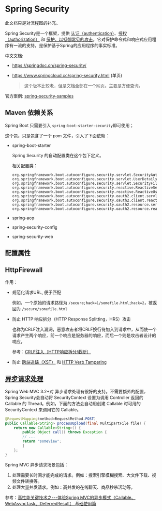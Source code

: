 # Spring Security

此文档只是对流程图的补充。

Spring Security是一个框架，提供 [认证（authentication）](https://springdoc.cn/spring-security/features/authentication/index.html)、[授权（authorization）](https://springdoc.cn/spring-security/features/authorization/index.html) 和 [保护，以抵御常见的攻击](https://springdoc.cn/spring-security/features/exploits/index.html)。它对保护命令式和响应式应用程序有一流的支持，是保护基于Spring的应用程序的事实标准。

中文文档:

+ https://springdoc.cn/spring-security/

+ https://www.springcloud.cc/spring-security.html (单页)

  > 这个版本比较老，但是文档全部在一个网页，主要是方便查询。

官方案例: [spring-security-samples](https://github.com/spring-projects/spring-security-samples)



## Maven 依赖关系

Spring Boot 只需要引入 `spring-boot-starter-security`即可使用；

这个包，只是包含了一个 pom 文件，引入了下面依赖：

+ spring-boot-starter

  Spring Security 的自动配置类在这个包下定义。

  相关配置类：

  ```
  org.springframework.boot.autoconfigure.security.servlet.SecurityAutoConfiguration,\
  org.springframework.boot.autoconfigure.security.servlet.UserDetailsServiceAutoConfiguration,\
  org.springframework.boot.autoconfigure.security.servlet.SecurityFilterAutoConfiguration,\
  org.springframework.boot.autoconfigure.security.reactive.ReactiveSecurityAutoConfiguration,\
  org.springframework.boot.autoconfigure.security.reactive.ReactiveUserDetailsServiceAutoConfiguration,\
  org.springframework.boot.autoconfigure.security.oauth2.client.servlet.OAuth2ClientAutoConfiguration,\
  org.springframework.boot.autoconfigure.security.oauth2.client.reactive.ReactiveOAuth2ClientAutoConfiguration,\
  org.springframework.boot.autoconfigure.security.oauth2.resource.servlet.OAuth2ResourceServerAutoConfiguration,\
  org.springframework.boot.autoconfigure.security.oauth2.resource.reactive.ReactiveOAuth2ResourceServerAutoConfiguration,\
  ```

+ spring-aop

+ spring-security-config

+ spring-security-web



## 配置属性



## HttpFirewall

作用：

+ 规范化请求URL, 便于匹配

  例如，一个原始的请求路径为 `/secure;hack=1/somefile.html;hack=2`，被返回为 `/secure/somefile.html`

+ 防止 HTTP 响应拆分（HTTP Response Splitting，HRS）攻击

  也称为CRLF注入漏洞，恶意攻击者将CRLF换行符加入到请求中，从而使一个请求产生两个响应，前一个响应是服务器的响应，而后一个则是攻击者设计的响应。

  参考：[CRLF注入（HTTP响应拆分/截断）](https://zhuanlan.zhihu.com/p/617476453)

+ 防止 [跨站追踪（XST）](https://www.owasp.org/index.php/Cross_Site_Tracing) 和 [HTTP Verb Tampering](https://www.owasp.org/index.php/Test_HTTP_Methods_(OTG-CONFIG-006))



## [异步请求处理](https://springdoc.cn/spring-security/servlet/integrations/mvc.html#mvc-async)

Spring Web MVC 3.2+对 异步请求处理有很好的支持。不需要额外的配置，Spring Security会自动将 SecurityContext 设置为调用 Controller 返回的 Callable 的 Thread。例如，下面的方法会自动用创建 Callable 时可用的 SecurityContext 来调用它的 Callable。

```java
@RequestMapping(method=RequestMethod.POST)
public Callable<String> processUpload(final MultipartFile file) {
    return new Callable<String>() {
        public Object call() throws Exception {
        // ...
        return "someView";
        }
    };
}
```

Spring MVC 异步请求场景包括：

1. 处理需要长时间才能完成的请求。例如：搜索引擎模糊搜索、大文件下载、视频文件转换等。
2. 处理大量并发请求。例如：高并发的在线聊天、商品秒杀活动等。

参考：[高性能关键技术之---体验Spring MVC的异步模式（Callable、WebAsyncTask、DeferredResult） 基础使用篇](https://cloud.tencent.com/developer/article/1497796)

